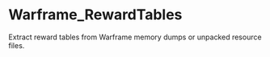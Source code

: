 Warframe_RewardTables
=====================

Extract reward tables from Warframe memory dumps or unpacked resource files.
